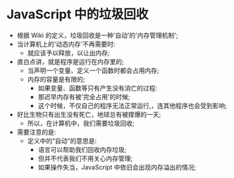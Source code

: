 # JavaScript 中的垃圾回收

- 根据 Wiki 的定义，垃圾回收是一种'自动'的'内存管理机制';
- 当计算机上的'动态内存'不再需要时:
  - 就应该予以释放，以让出内存;
- 直白点讲，就是程序是运行在内存里的;
  - 当声明一个变量、定义一个函数时都会占用内存;
  - 内存的容量是有限的;
    - 如果变量、函数等只有产生没有消亡的过程:
    - 那迟早内存有被'完全占用'的时候;
    - 这个时候，不仅自己的程序无法正常运行,，连其他程序也会受到影响;
- 好比生物只有出生没有死亡，地球总有被撑爆的一天;
  - 所以，在计算机中，我们需要垃圾回收;
- 需要注意的是:
  - 定义中的“自动”的意思是:
    - 语言可以帮助我们回收内存垃圾;
    - 但并不代表我们不用关心内存管理;
    - 如果操作失当，JavaScript 中依旧会出现内存溢出的情况;
